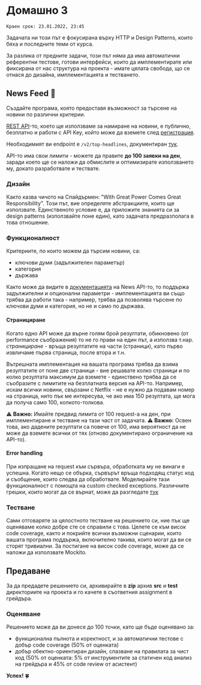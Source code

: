 # Домашно 3

`Краен срок: 23.01.2022, 23:45`

Задачата ни този път е фокусирана върху HTTP и Design Patterns, които бяха и последните теми от курса.

За разлика от предните задачи, този път няма да има автоматични референтни тестове, готови интерфейси, които да имплементирате или фиксирана от нас структура на проекта - имате цялата свобода, що се отнася до дизайна, имплементацията и тестването.

## **News Feed** :newspaper:

Създайте програма, която предоставя възможност за търсене на новини по различни критерии.

[REST API](https://newsapi.org/)-то, което ще използваме за намиране на новини, е публично, безплатно и работи с API Key, който може да вземете след [регистрация](https://newsapi.org/register).

Необходимият ви endpoint e `/v2/top-headlines`, документиран [тук](https://newsapi.org/docs/endpoints/top-headlines).

API-то има свои лимити - можете да правите **до 100 заявки на ден**, заради което ще се наложи да обмислите и оптимизирате използването му, докато разработвате и тествате.

### Дизайн

Както казва чичото на Спайдърмен: "With Great Power Comes Great Responsibility".
Този път, вие определяте абстракциите, които ще използвате. Единственото условие е, да приложите знанията си за design patterns (използвайте поне един), като задачата предразполага в това отношение.

### Функционалност

Критериите, по които можем да търсим новини, са:

- ключови думи (задължителен параметър)
- категория
- държава

Както може да видите в [документацията](https://newsapi.org/docs) на News API-то, то поддържа задължителни и опционални параметри - имплементацията ви също трябва да работи така - например, трябва да позволява търсене по ключови думи и категория, но не и само по държава.

#### Странициране

Когато едно API може да върне голям брой резултати, обикновено (от performance съображения) то не го прави на един път, а използва т.нар. *странициране* - връща резултатите на части (страници), като първо извличаме първа страница, после втора и т.н.

Вътрешната имплементация на вашата програма трябва да взима резултатите от поне две страници - вие решавате колко страници и по колко резултата максимум да вземете - единствено трябва да се съобразите с лимитите на безплатната версия на API-то.
Например, искам всички новини, свързани с Netflix - не е нужно да подавам номер на страница, нито пък ме интересува, че ако има 150 резултата, ще мога да получа само 100, колкото-толкова.

:warning: **Важно:** Имайте предвид лимита от 100 request-a на ден, при имплементиране и тестване на тази част от задачата.
:warning: **Важно:** Освен това, ако дадените резултати са повече от 100, има вероятност да не може да вземете всички от тях (отново документирано ограничение на API-то).

#### Error handling

При изпращане на request към сървъра, обработката му не винаги е успешна. Когато нещо се обърка, сървърът връща подходящ статус код и съобщение, които следва да обработвате. Моделирайте тази функционалност с помощта на custom checked exceptions.
Различните грешки, които могат да се върнат, може да разгледате [тук](https://newsapi.org/docs/errors)

### Тестване

Сами отговаряте за цялостното тестване на решението си, ние пък ще оценяваме колко добре сте се справили с това.
Целете се към висок code coverage, както и покрийте всички възможни сценарии, които вашата програма поддържа, включително такива, които могат да ви се сторят тривиални.
За постигане на висок code coverage, може да се наложи да използвате Mockito.

## **Предаване**

За да предадете решението си, архивирайте в **zip** архив **src** и **test** директориите на проекта и го качете в съответния assignment в грейдъра.

### **Оценяване**

Решението може да ви донесе до 100 точки, като ще бъде оценявано за:

* функционална пълнота и коректност, и за автоматични тестове с добър code coverage (50% от оценката)
* добър обектно-ориентиран дизайн, спазване на правилата за чист код (50% от оценката: 5% от инструментите за статичен код анализ на грейдъра и 45% от code review от асистент)

**Успех!** :four_leaf_clover: